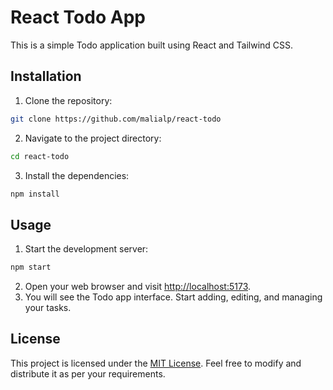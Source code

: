 # React Todo App

This is a simple Todo application built using React and Tailwind CSS.

## Installation

1.  Clone the repository:

```bash
git clone https://github.com/malialp/react-todo
```

2.  Navigate to the project directory:

```bash
cd react-todo
```

3.  Install the dependencies:

```bash
npm install
```

## Usage

1.  Start the development server:

```bash
npm start
```

2.  Open your web browser and visit [http://localhost:5173](http://localhost:5173/).
3.  You will see the Todo app interface. Start adding, editing, and managing your tasks.

## License

This project is licensed under the [MIT License](./LICENSE). Feel free to modify and distribute it as per your requirements.
